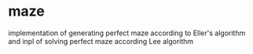 # maze
implementation of generating perfect maze  according to Eller's algorithm and inpl of solving perfect maze according  Lee algorithm 
